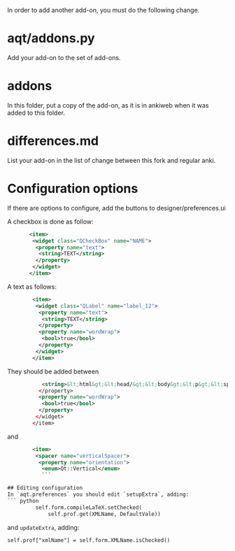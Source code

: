 In order to add another add-on, you must do the following change.

# aqt/addons.py

Add your add-on to the set of add-ons.

# addons

In this folder, put a copy of the add-on, as it is in ankiweb when it
was added to this folder.

# differences.md

List your add-on in the list of change between this fork and regular
anki.

# Configuration options

If there are options to configure, add the buttons to
designer/preferences.ui

A checkbox is done as follow:
```xml
       <item>
        <widget class="QCheckBox" name="NAME">
         <property name="text">
          <string>TEXT</string>
         </property>
        </widget>
       </item>
```

A text as follows:
```xml
        <item>
         <widget class="QLabel" name="label_12">
          <property name="text">
           <string>TEXT</string>
          </property>
          <property name="wordWrap">
           <bool>true</bool>
          </property>
         </widget>
        </item>
```

They should be added between 
```xml
           <string>&lt;html&gt;&lt;head/&gt;&lt;body&gt;&lt;p&gt;&lt;span style=&quot; font-weight:600;&quot;&gt;Extra&lt;/span&gt;&lt;br/&gt;Those options are not documented in anki's manual. They allow to configure the different add-ons incorporated in this special version of anki.&lt;/p&gt;&lt;/body&gt;&lt;/html&gt;</string>
          </property>
          <property name="wordWrap">
           <bool>true</bool>
          </property>
         </widget>
        </item>
```
and 
```xml
        <item>
         <spacer name="verticalSpacer">
          <property name="orientation">
           <enum>Qt::Vertical</enum>
           ```

## Editing configuration
In `aqt.preferences` you should edit `setupExtra`, adding:
``` python
         self.form.compileLaTeX.setChecked(
             self.prof.get(XMLName, DefaultVale))
```
and `updateExtra`, adding:
```
self.prof["xmlName"] = self.form.XMLName.isChecked()
```
